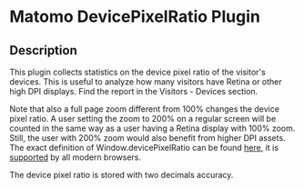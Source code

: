 # Matomo DevicePixelRatio Plugin

## Description

This plugin collects statistics on the device pixel ratio of the visitor's devices.  This is useful to analyze how many visitors have Retina or other high DPI displays.  Find the report in the Visitors - Devices section.

Note that also a full page zoom different from 100% changes the device pixel ratio.  A user setting the zoom to 200% on a regular screen will be counted in the same way as a user having a Retina display with 100% zoom.  Still, the user with 200% zoom would also benefit from higher DPI assets.  The exact definition of Window.devicePixelRatio can be found [here](https://drafts.csswg.org/cssom-view/#dom-window-devicepixelratio), it is [supported](https://caniuse.com/#search=devicePixelRatio) by all modern browsers.

The device pixel ratio is stored with two decimals accuracy.
